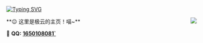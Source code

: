 [![Typing SVG](https://readme-typing-svg.herokuapp.com?font=Comfortaa&duration=2000&pause=100&color=0A31F7&center=%E7%9C%9F&vCenter=%E5%81%87&multiline=true&repeat=%E7%9C%9F&random=%E5%81%87&width=435&height=70&lines=Hey%2C+this+is+tRollaURa;give+me+some+time+to+refresh)](https://git.io/typing-svg)

<a href="#">
  <img align="right" src="https://github-readme-stats.vercel.app/api?username=tRollaURa&count_private=true&show_icons=true&bg_color=FFFFFF" />
</a>
**😉 这里是极云的主页！喵~**

🐧 **QQ:** [**1650108081`**](tencent://message/?uin=1650108081&Site=&Menu=yes)
